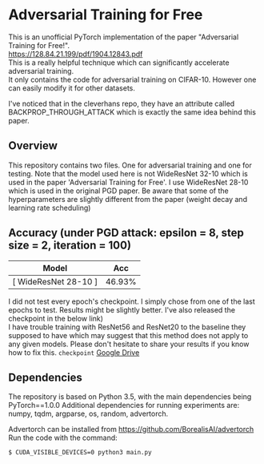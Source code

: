 # Adversarial Training for Free

This is an unofficial PyTorch implementation of the paper "Adversarial Training for Free!".<br> 
https://128.84.21.199/pdf/1904.12843.pdf<br>
This is a really helpful technique which can significantly accelerate adversarial training. <br>
It only contains the code for adversarial training on CIFAR-10. However one can easily modify it for other datasets. 

I've noticed that in the cleverhans repo, they have an attribute called BACKPROP_THROUGH_ATTACK which is exactly the same idea behind this paper. 

## Overview

This repository contains two files. One for adversarial training and one for testing. Note that the model used here is not WideResNet 32-10 which is used in the paper 'Adversarial Training for Free'. I use WideResNet 28-10 which is used in the original PGD paper. Be aware that some of the hyperparameters are slightly different from the paper (weight decay and learning rate scheduling)



## Accuracy (under PGD attack: epsilon = 8, step size = 2, iteration = 100)
| Model                      | Acc         |
| ---------------------------| ----------- |
| [ WideResNet 28-10 ]       | 46.93%      |

I did not test every epoch's checkpoint. I simply chose from one of the last epochs to test. Results might be slightly better. I've also released the checkpoint in the below link) <br>
I have trouble training with ResNet56 and ResNet20 to the baseline they supposed to have which may suggest that this method does not apply to any given models. Please don't hesitate to share your results if you know how to fix this.
`checkpoint` [Google Drive](https://drive.google.com/file/d/1iZ52Ctcwty8bLMvLJJMlWcHL-__lJcbo/view?usp=sharing) 

## Dependencies
The repository is based on Python 3.5, with the main dependencies being PyTorch==1.0.0 Additional dependencies for running experiments are: numpy, tqdm, argparse, os, random, advertorch.

Advertorch can be installed from https://github.com/BorealisAI/advertorch<br>
Run the code with the command:<br>
```
$ CUDA_VISIBLE_DEVICES=0 python3 main.py 
```


